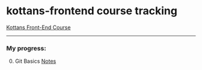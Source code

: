 # kottans-frontend course tracking

[Kottans Front-End Course](https://github.com/kottans/frontend)

---

### My progress:

0. Git Basics
   [Notes](git_basics/README.md)

